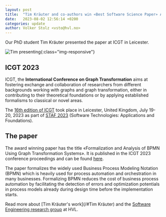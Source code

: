 ```yaml
---
layout: post
title:  "Tim Kräuter and co-authors win «Best Software Science Paper» Award at ICGT 2023"
date:   2023-08-02 12:56:14 +0200
categories: update
author: Volker Stolz <vsto@hvl.no>
---
```

Our PhD student Tim Kräuter presented the paper at ICGT in Leicester.

![Tim presenting](https://foldr.org/selabhvl/2023/Tim_ICGT.jpg){:class="img-responsive"}

## ICGT 2023
ICGT, the **International Conference on Graph Transformation** aims at fostering exchange and collaboration of researchers from different backgrounds working with graphs and graph transformation, either in contributing to their theoretical foundations or by applying established formalisms to classical or novel areas.

The [16th edition of ICGT](https://conf.researchr.org/home/icgt-2023) took place in Leicester, United Kingdom, July 19-20, 2023 as part of [STAF 2023](https://conf.researchr.org/home/staf-2023) (Software Technologies: Applications and Foundations).

## The paper

The award winning paper has the title «Formalization and Analysis of BPMN Using Graph Transformation Systems». It is published in the ICGT 2023 conference proceedings and can be found [here](https://doi.org/10.1007/978-3-031-36709-0_11).

The paper formalizes the widely used Business Process Modeling Notation (BPMN) which is heavily used for process automation and orchestration in many businesses. Formalizing BPMN reduces the cost of business process automation by facilitating the detection of errors and optimization potentials in process models already during design time before the implementation starts.

Read more about [Tim Kräuter's work](/#Tim Kräuter) and the [Software Engineering research group](/) at HVL.

